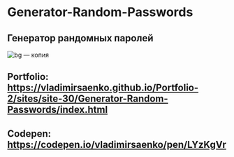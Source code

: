 # Generator-Random-Passwords
 
## Генератор рандомных паролей

![bg — копия](https://user-images.githubusercontent.com/56477695/153704437-2b694869-105b-43bb-92af-6b80e3f0fbfb.jpg)

## Portfolio: https://vladimirsaenko.github.io/Portfolio-2/sites/site-30/Generator-Random-Passwords/index.html

## Codepen: https://codepen.io/vladimirsaenko/pen/LYzKgVr

